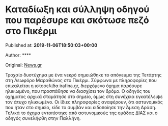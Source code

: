 
# Καταδίωξη και σύλληψη οδηγού που παρέσυρε και σκότωσε πεζό στο Πικέρμι

Published at: **2019-11-06T18:50:03+00:00**

Author: ****

Original: [News.gr](https://www.news.gr/ellada/article/2023277/katadioxi-ke-sillipsi-odigou-pou-paresire-ke-skotose-pezo-sto-pikermi.html)

Τροχαίο δυστύχημα με ένα νεκρό σημειώθηκε το απόγευμα της Τετάρτης στη Λεωφόρο Μαραθώνος στο Πικέρμι.
Σύμφωνα με πληροφορίες που επικαλείται η ιστοσελίδα irafina.gr, διερχόμενο όχημα παρέσυρε ηλικιωμένο, που προσπάθησε να διασχίσει τον δρόμο. Ο οδηγός του οχήματος αρχικά σταμάτησε στο σημείο, όμως στη συνέχεια εγκατέλειψε τον άτυχο ηλικιωμένο.
Οι ίδιες πληροφορίες αναφέρουν, ότι αστυνομικός που ήταν στο σημείο, είδε το συμβάν και ειδοποίησε την Άμεση Δράση. Τελικά το όχημα εντοπίστηκε από αστυνομικούς της ομάδας ΔΙΑΣ και ο οδηγός συνελήφθη στην Παλλήνη.
